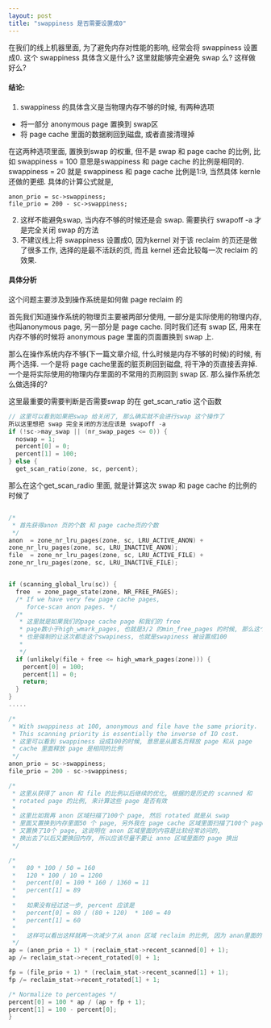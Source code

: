 ```yaml
---
layout: post
title: "swappiness 是否需要设置成0" 
---
```


在我们的线上机器里面, 为了避免内存对性能的影响, 经常会将 swappiness 设置成0.  这个 swappiness 具体含义是什么? 这里就能够完全避免 swap 么? 这样做好么?

#### 结论:
 
1. swappiness 的具体含义是当物理内存不够的时候, 有两种选项

* 将一部分 anonymous page 置换到 swap区 
* 将 page cache 里面的数据刷回到磁盘, 或者直接清理掉

在这两种选项里面, 置换到swap 的权重, 但不是 swap 和 page cache 的比例, 比如 swappiness = 100 意思是swappiness 和 page cache 的比例是相同的. swappiness = 20 就是 swappiness 和 page cache 比例是1:9, 当然具体 kernle 还做的更细. 具体的计算公式就是, 

	anon_prio = sc->swappiness;
	file_prio = 200 - sc->swappiness;

2. 这样不能避免swap, 当内存不够的时候还是会 swap. 需要执行 swapoff -a 才是完全关闭 swap 的方法  
3. 不建议线上将 swappiness 设置成0, 因为kernel 对于该 reclaim 的页还是做了很多工作, 选择的是最不活跃的页, 而且 kernel 还会比较每一次 reclaim 的效果.

#### 具体分析

这个问题主要涉及到操作系统是如何做 page reclaim 的

首先我们知道操作系统的物理页主要被两部分使用, 一部分是实际使用的物理内存, 也叫anonymous page, 另一部分是 page cache. 同时我们还有 swap 区, 用来在内存不够的时候将 anonymous page 里面的页面置换到 swap 上.

那么在操作系统内存不够(下一篇文章介绍, 什么时候是内存不够的时候)的时候, 有两个选择. 一个是将 page cache里面的脏页刷回到磁盘, 将干净的页直接丢弃掉. 一个是将实际使用的物理内存里面的不常用的页刷回到 swap 区. 那么操作系统怎么做选择的?

这里最重要的需要判断是否需要swap 的在 get_scan_ratio 这个函数

```c
// 这里可以看到如果把swap 给关闭了, 那么确实就不会进行swap 这个操作了
所以这里想把 swap 完全关闭的方法应该是 swapoff -a  
if (!sc->may_swap || (nr_swap_pages <= 0)) {
  noswap = 1;
  percent[0] = 0;
  percent[1] = 100;
} else {
  get_scan_ratio(zone, sc, percent);

```

那么在这个get_scan_radio 里面, 就是计算这次 swap 和 page cache 的比例的时候了

```c

/*
 * 首先获得anon 页的个数 和 page cache页的个数
 */
anon  = zone_nr_lru_pages(zone, sc, LRU_ACTIVE_ANON) +
zone_nr_lru_pages(zone, sc, LRU_INACTIVE_ANON);
file  = zone_nr_lru_pages(zone, sc, LRU_ACTIVE_FILE) +
zone_nr_lru_pages(zone, sc, LRU_INACTIVE_FILE);


if (scanning_global_lru(sc)) {
  free  = zone_page_state(zone, NR_FREE_PAGES);
  /* If we have very few page cache pages,
     force-scan anon pages. */
  /*
   * 这里就是如果我们的page cache page 和我们的 free
   * page数小于high_wmark_pages, 也就是3/2 的min_free_pages 的时候, 那么这个时候即使swapiness是0
   * 也是强制的让这次都走这个swapiness, 也就是swapiness 被设置成100
   *
   */
  if (unlikely(file + free <= high_wmark_pages(zone))) {
    percent[0] = 100;
    percent[1] = 0;
    return;
  }
}
.....

/*
 * With swappiness at 100, anonymous and file have the same priority.
 * This scanning priority is essentially the inverse of IO cost.
 * 这里可以看到 swappiness 设成100的时候, 意思是从匿名页释放 page 和从 page
 * cache 里面释放 page 是相同的比例 
 */
anon_prio = sc->swappiness;
file_prio = 200 - sc->swappiness;

/*
 * 这里从获得了 anon 和 file 的比例以后继续的优化, 根据的是历史的 scanned 和
 * rotated page 的比例, 来计算这些 page 是否有效
 *
 * 这里比如我再 anon 区域扫描了100个 page, 然后 rotated 就是从 swap
 * 里面又置换到内存里面50 个 page, 另外我在 page cache 区域里面扫描了100个 page,
 * 又置换了10个 page, 这说明在 anon 区域里面的内容是比较经常访问的,
 * 换出去了以后又要换回内存, 所以应该尽量不要让 anno 区域里面的 page 换出 
 */

/*
 *   80 * 100 / 50 = 160
 *   120 * 100 / 10 = 1200
 *   percent[0] = 100 * 160 / 1360 = 11
 *   percent[1] = 89
 * 
 *   如果没有经过这一步, percent 应该是
 *   percent[0] = 80 / (80 + 120)  * 100 = 40
 *   percent[1] = 60
 * 
 *   这样可以看出这样就再一次减少了从 anon 区域 reclaim 的比例, 因为 anan里面的 page 是更经常访问的 
 */
ap = (anon_prio + 1) * (reclaim_stat->recent_scanned[0] + 1);
ap /= reclaim_stat->recent_rotated[0] + 1;

fp = (file_prio + 1) * (reclaim_stat->recent_scanned[1] + 1);
fp /= reclaim_stat->recent_rotated[1] + 1;

/* Normalize to percentages */
percent[0] = 100 * ap / (ap + fp + 1);
percent[1] = 100 - percent[0];
}

```

